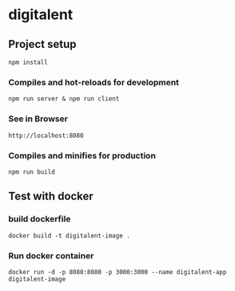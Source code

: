 # digitalent

## Project setup
```
npm install
```

### Compiles and hot-reloads for development
```
npm run server & npm run client
```
### See in Browser
```
http://localhost:8080
```

### Compiles and minifies for production
```
npm run build
```


## Test with docker 

### build dockerfile 

```
docker build -t digitalent-image .
```
### Run docker container  

```
docker run -d -p 8080:8080 -p 3000:3000 --name digitalent-app digitalent-image
```
